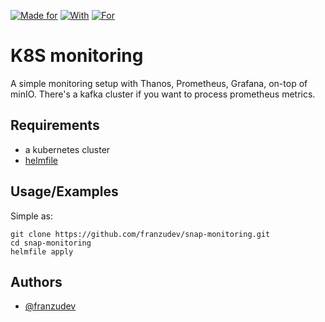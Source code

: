 
[![Made for](https://img.shields.io/badge/made_for-k8s-green)](https://img.shields.io/badge/made_for-k8s-green)
[![With](https://img.shields.io/badge/with-helmfile-white)](https://img.shields.io/badge/with-helmfile-white)
[![For](https://img.shields.io/badge/for-monitoring-red)](https://img.shields.io/badge/with-helmfile-red)

# K8S monitoring

A simple monitoring setup with Thanos, Prometheus, Grafana, on-top of minIO. There's a kafka cluster if you want to process prometheus metrics.

##  Requirements
- a kubernetes cluster
- [helmfile](https://github.com/helmfile/helmfile)


## Usage/Examples

Simple as:

```shell
git clone https://github.com/franzudev/snap-monitoring.git
cd snap-monitoring
helmfile apply
```


## Authors

- [@franzudev](https://www.github.com/franzudev)
